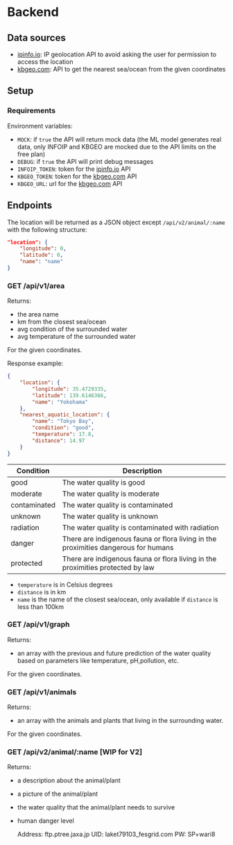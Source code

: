 # Backend

## Data sources

- [ipinfo.io](https://ipinfo.io/): IP geolocation API to avoid asking the user for permission to access the location
- [kbgeo.com](https://www.kbgeo.com/): API to get the nearest sea/ocean from the given coordinates

## Setup

### Requirements

Environment variables:

- `MOCK`: if `true` the API will return mock data (the ML model generates real data, only INFOIP and KBGEO are mocked due to the API limits on the free plan)
- `DEBUG`: if `true` the API will print debug messages
- `INFOIP_TOKEN`: token for the [ipinfo.io](https://ipinfo.io/) API
- `KBGEO_TOKEN`: token for the [kbgeo.com](https://www.kbgeo.com/) API
- `KBGEO_URL`: url for the [kbgeo.com](https://www.kbgeo.com/) API

## Endpoints

The location will be returned as a JSON object except `/api/v2/animal/:name` with the following structure:

```json
"location": {
    "longitude": 0,
    "latitude": 0,
    "name": "name"
}
```

### GET /api/v1/area

Returns:
- the area name
- km from the closest sea/ocean
- avg condition of the surrounded water
- avg temperature of the surrounded water

For the given coordinates.

Response example:

```json
{
    "location": {
        "longitude": 35.4729335,
        "latitude": 139.6146366,
        "name": "Yokohama"
    },
    "nearest_aquatic_location": {
        "name": "Tokyo Bay",
        "condition": "good",
        "temperature": 17.8,
        "distance": 14.97
    }
}
```

| Condition | Description |
| --- | --- |
| good | The water quality is good |
| moderate | The water quality is moderate |
| contaminated | The water quality is contaminated |
| unknown | The water quality is unknown |
| radiation | The water quality is contaminated with radiation |
| danger | There are indigenous fauna or flora living in the proximities dangerous for humans |
| protected | There are indigenous fauna or flora living in the proximities protected by law |

- `temperature` is in Celsius degrees
- `distance` is in km
- `name` is the name of the closest sea/ocean, only available if `distance` is less than 100km

### GET /api/v1/graph

Returns:
- an array with the previous and future prediction of the water quality based on parameters like temperature, pH,pollution, etc.

For the given coordinates.

### GET /api/v1/animals

Returns:
- an array with the animals and plants that living in the surrounding water.

For the given coordinates.

### GET /api/v2/animal/:name [WIP for V2]

Returns:
- a description about the animal/plant
- a picture of the animal/plant
- the water quality that the animal/plant needs to survive
- human danger level
    


    Address: ftp.ptree.jaxa.jp
UID: laket79103_fesgrid.com
PW: SP+wari8